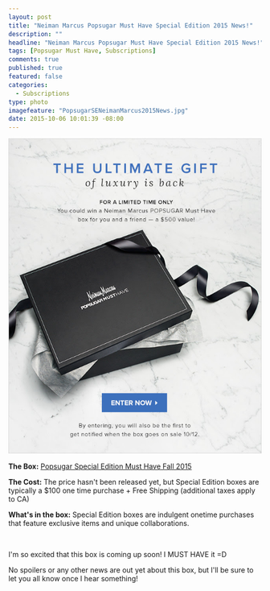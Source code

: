 ```yaml
---
layout: post
title: "Neiman Marcus Popsugar Must Have Special Edition 2015 News!"
description: ""
headline: "Neiman Marcus Popsugar Must Have Special Edition 2015 News!"
tags: [Popsugar Must Have, Subscriptions]
comments: true
published: true
featured: false
categories: 
  - Subscriptions
type: photo
imagefeature: "PopsugarSENeimanMarcus2015News.jpg"
date: 2015-10-06 10:01:39 -08:00
---
```


<center><a href="http://popsu.gr/vXrB" target="_blank">
<img src="/images/PopsugarSENeimanMarcus2015News.jpg" border="0" style="border:none;max-width:100%;" alt="Neiman Marcus Popsugar Must Have Special Edition 2015 News!" />
</a></center>
<p><b>The Box:</b> <a href="http://popsu.gr/vXrB" target="_blank">Popsugar Special Edition Must Have Fall 2015</a></p>
<p><b>The Cost:</b> The price hasn't been released yet, but Special Edition boxes are typically a $100 one time purchase + Free Shipping (additional taxes apply to CA)</p>
<p><b>What's in the box:</b> Special Edition boxes are indulgent onetime purchases that feature exclusive items and unique collaborations.</p>
<br>

<p>I'm so excited that this box is coming up soon! I MUST HAVE it =D</p>

<p>No spoilers or any other news are out yet about this box, but I'll be sure to let you all know once I hear something!</p>
